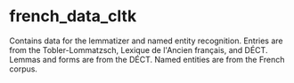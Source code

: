 # french_data_cltk

Contains data for the lemmatizer and named entity recognition.
Entries are from the Tobler-Lommatzsch, Lexique de l'Ancien français, and DÉCT.
Lemmas and forms are from the DÉCT.
Named entities are from the French corpus.